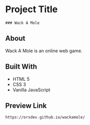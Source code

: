 # Project Title

````
### Wack A Mole
````

## About

Wack A Mole is an online web game.

## Built With

* HTML 5
* CSS 3
* Vanilla JavaScript

## Preview Link

	https://orsdev.github.io/wackamole/
